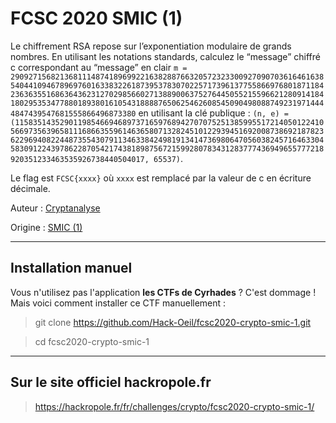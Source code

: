 # FCSC 2020 SMIC (1)

Le chiffrement RSA repose sur l’exponentiation modulaire de grands nombres. En utilisant les notations standards, calculez le “message” chiffré c correspondant au “message” en clair `m = 29092715682136811148741896992216382887663205723233009270907036164616385404410946789697601633832261873953783070225717396137755866976801871184236363551686364362312702985660271388900637527644505521559662128091418418029535347788018938016105431888876506254626085450904980887492319714444847439547681555866496873380` en utilisant la clé publique : `(n, e) = (115835143529011985466946897371659768942707075251385995517214050122410566973563965811168663559614636580713282451012293945169200873869218782362296940822448735543079113463384249819134147369806470560382457164633045830912243978622870542174381898756721599280783431283777436949655777218920351233463535926738440504017, 65537)`.

Le flag est `FCSC{xxxx}` où `xxxx` est remplacé par la valeur de c en écriture décimale.


Auteur : [Cryptanalyse](https://x.com/Cryptanalyse)

Origine : [SMIC (1)](https://hackropole.fr/fr/challenges/crypto/fcsc2020-crypto-smic-1/)


-----------

## Installation manuel
Vous n'utilisez pas l'application **les CTFs de Cyrhades** ? C'est dommage !
Mais voici comment installer ce CTF manuellement :

> git clone https://github.com/Hack-Oeil/fcsc2020-crypto-smic-1.git

> cd fcsc2020-crypto-smic-1


-----------

## Sur le site officiel hackropole.fr
> https://hackropole.fr/fr/challenges/crypto/fcsc2020-crypto-smic-1/